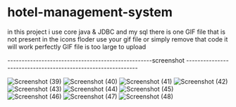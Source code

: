 # hotel-management-system

in this project i use core java & JDBC  and my sql 
there is one GIF file that is not present in the icons floder use your gif file or simply remove that code it will work perfectly 
GIF file is too large to upload

---------------------------------------------------screenshot ------------------------------------------------------------- 


![Screenshot (39)](https://github.com/yash-kumar-nayak/hotel-management-system-/assets/114598638/8d8f28e3-e1b8-4e28-80b1-1c472e970149)
![Screenshot (40)](https://github.com/yash-kumar-nayak/hotel-management-system-/assets/114598638/cc34b2ad-2db3-4ead-a628-9ee454744554)
![Screenshot (41)](https://github.com/yash-kumar-nayak/hotel-management-system-/assets/114598638/aa99b58c-632c-4708-9fd9-6e7adc55e700)
![Screenshot (42)](https://github.com/yash-kumar-nayak/hotel-management-system-/assets/114598638/3853f5c9-1ce7-4a4f-a379-4ffd589275a0)
![Screenshot (43)](https://github.com/yash-kumar-nayak/hotel-management-system-/assets/114598638/e3b472d1-89d8-45a9-b1ed-0c05c75a451d)
![Screenshot (44)](https://github.com/yash-kumar-nayak/hotel-management-system-/assets/114598638/a69d29bf-081e-4576-9a9d-a03cba650111)
![Screenshot (45)](https://github.com/yash-kumar-nayak/hotel-management-system-/assets/114598638/b6873b3e-882d-4edd-befa-c2bbcbd300e0)
![Screenshot (46)](https://github.com/yash-kumar-nayak/hotel-management-system-/assets/114598638/ed42b41a-9bd2-402d-af0c-4971ae504ff0)
![Screenshot (47)](https://github.com/yash-kumar-nayak/hotel-management-system-/assets/114598638/f597f0fd-e0a9-4b3f-8f5c-4becab927ebd)
![Screenshot (48)](https://github.com/yash-kumar-nayak/hotel-management-system-/assets/114598638/eadf8f2a-7c0e-4a7d-a684-8b5718ca2301)
